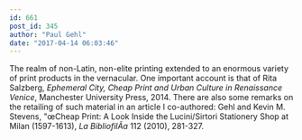 ```yaml
---
id: 661
post_id: 345
author: "Paul Gehl"
date: "2017-04-14 06:03:46"
---
```

The realm of non-Latin, non-elite printing extended to an enormous variety of print products in the vernacular. One important account is that of Rita Salzberg, <em>Ephemeral City, Cheap Print and Urban Culture in Renaissance Venice</em>, Manchester University Press, 2014. There are also some remarks on the retailing of such material in an article I co-authored: Gehl and Kevin M. Stevens, "œCheap Print: A Look Inside the Lucini/Sirtori Stationery Shop at Milan (1597-1613), <em>La BibliofilÃ­a</em> 112 (2010), 281-327.
